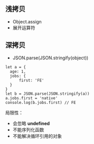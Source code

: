 ## 浅拷贝
  - Object.assign
  - 展开运算符

## 深拷贝
  - JSON.parse(JSON.stringify(object))
  ```
  let a = {
    age: 1,
    jobs: {
        first: 'FE'
    }
  }
  let b = JSON.parse(JSON.stringify(a))
  a.jobs.first = 'native'
  console.log(b.jobs.first) // FE
  ```
  局限性：
  - 会忽略 __undefined__
  - 不能序列化函数
  - 不能解决循环引用的对象
